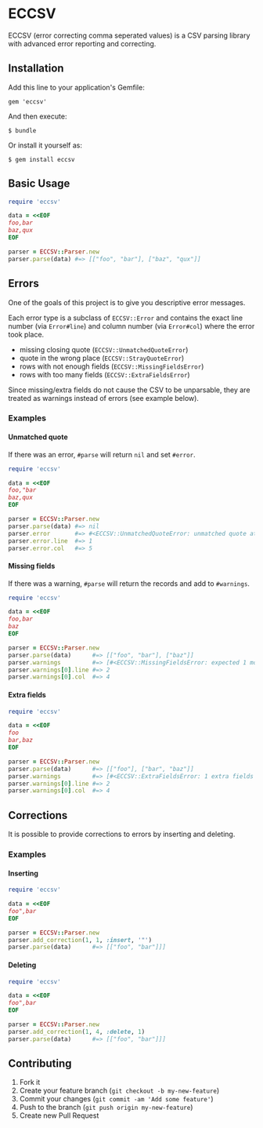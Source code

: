 # ECCSV

ECCSV (error correcting comma seperated values) is a CSV parsing library with
advanced error reporting and correcting.

## Installation

Add this line to your application's Gemfile:

    gem 'eccsv'

And then execute:

    $ bundle

Or install it yourself as:

    $ gem install eccsv

## Basic Usage

```ruby
require 'eccsv'

data = <<EOF
foo,bar
baz,qux
EOF

parser = ECCSV::Parser.new
parser.parse(data) #=> [["foo", "bar"], ["baz", "qux"]]
```

## Errors

One of the goals of this project is to give you descriptive error messages.

Each error type is a subclass of `ECCSV::Error` and contains the exact line
number (via `Error#line`) and column number (via `Error#col`) where the error
took place.

* missing closing quote (`ECCSV::UnmatchedQuoteError`)
* quote in the wrong place (`ECCSV::StrayQuoteError`)
* rows with not enough fields (`ECCSV::MissingFieldsError`)
* rows with too many fields (`ECCSV::ExtraFieldsError`)

Since missing/extra fields do not cause the CSV to be unparsable, they are
treated as warnings instead of errors (see example below).

### Examples

#### Unmatched quote

If there was an error, `#parse` will return `nil` and set `#error`.

```ruby
require 'eccsv'

data = <<EOF
foo,"bar
baz,qux
EOF

parser = ECCSV::Parser.new
parser.parse(data) #=> nil
parser.error       #=> #<ECCSV::UnmatchedQuoteError: unmatched quote at line 1, column 5>
parser.error.line  #=> 1
parser.error.col   #=> 5
```

#### Missing fields

If there was a warning, `#parse` will return the records and add to `#warnings`.

```ruby
require 'eccsv'

data = <<EOF
foo,bar
baz
EOF

parser = ECCSV::Parser.new
parser.parse(data)      #=> [["foo", "bar"], ["baz"]]
parser.warnings         #=> [#<ECCSV::MissingFieldsError: expected 1 more fields on line 2>]
parser.warnings[0].line #=> 2
parser.warnings[0].col  #=> 4
```

#### Extra fields

```ruby
require 'eccsv'

data = <<EOF
foo
bar,baz
EOF

parser = ECCSV::Parser.new
parser.parse(data)      #=> [["foo"], ["bar", "baz"]]
parser.warnings         #=> [#<ECCSV::ExtraFieldsError: 1 extra fields found on line 2, column 4>]
parser.warnings[0].line #=> 2
parser.warnings[0].col  #=> 4
```

## Corrections

It is possible to provide corrections to errors by inserting and deleting.

### Examples

#### Inserting

```ruby
require 'eccsv'

data = <<EOF
foo",bar
EOF

parser = ECCSV::Parser.new
parser.add_correction(1, 1, :insert, '"')
parser.parse(data)      #=> [["foo", "bar"]]]
```

#### Deleting

```ruby
require 'eccsv'

data = <<EOF
foo",bar
EOF

parser = ECCSV::Parser.new
parser.add_correction(1, 4, :delete, 1)
parser.parse(data)      #=> [["foo", "bar"]]]
```

## Contributing

1. Fork it
2. Create your feature branch (`git checkout -b my-new-feature`)
3. Commit your changes (`git commit -am 'Add some feature'`)
4. Push to the branch (`git push origin my-new-feature`)
5. Create new Pull Request

